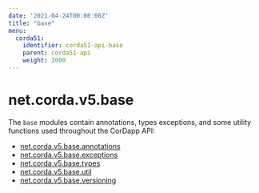 ```yaml
---
date: '2021-04-24T00:00:00Z'
title: "base"
menu:
  corda51:
    identifier: corda51-api-base
    parent: corda51-api
    weight: 2000
---
```

# net.corda.v5.base
The `base` modules contain annotations, types exceptions, and some utility functions used throughout the CorDapp API:
* <a href="/en/api-ref/corda/{{<version-num>}}/net/corda/v5/base/annotations/package-summary.html" target=" blank">net.corda.v5.base.annotations</a>
* <a href="/en/api-ref/corda/{{<version-num>}}/net/corda/v5/base/exceptions/package-summary.html" target=" blank">net.corda.v5.base.exceptions</a>
* <a href="/en/api-ref/corda/{{<version-num>}}/net/corda/v5/base/types/package-summary.html" target=" blank">net.corda.v5.base.types</a>
* <a href="/en/api-ref/corda/{{<version-num>}}/net/corda/v5/base/util/package-summary.html" target=" blank">net.corda.v5.base.util</a>
* <a href="/en/api-ref/corda/{{<version-num>}}/net/corda/v5/base/versioning/package-summary.html" target=" blank">net.corda.v5.base.versioning</a>
